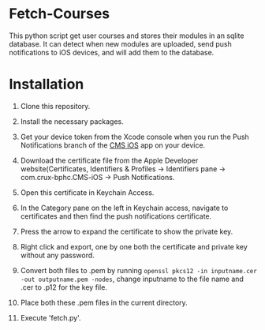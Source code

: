 # Fetch-Courses
This python script get user courses and stores their modules in an sqlite database. It can detect when new modules are uploaded, send push notifications to iOS devices, and will add them to the database.

# Installation
1. Clone this repository.

2. Install the necessary packages.

3. Get your device token from the Xcode console when you run the Push Notifications branch of the [CMS iOS](https://github.com/crux-bphc/CMS-iOS/tree/PushNotifications) app on your device.

4. Download the certificate file from the Apple Developer website(Certificates, Identifiers & Profiles -> Identifiers pane -> com.crux-bphc.CMS-iOS -> Push Notifications.
5. Open this certificate in Keychain Access.
6. In the Category pane on the left in Keychain access, navigate to certificates and then find the push notifications certificate.
7. Press the arrow to expand the certificate to show the private key.
8. Right click and export, one by one both the certificate and private key without any password.
9. Convert both files to .pem by running `openssl pkcs12 -in inputname.cer -out outputname.pem -nodes`, change inputname to the file name and .cer to .p12 for the key file.
10. Place both these .pem files in the current directory.
11. Execute 'fetch.py'.

